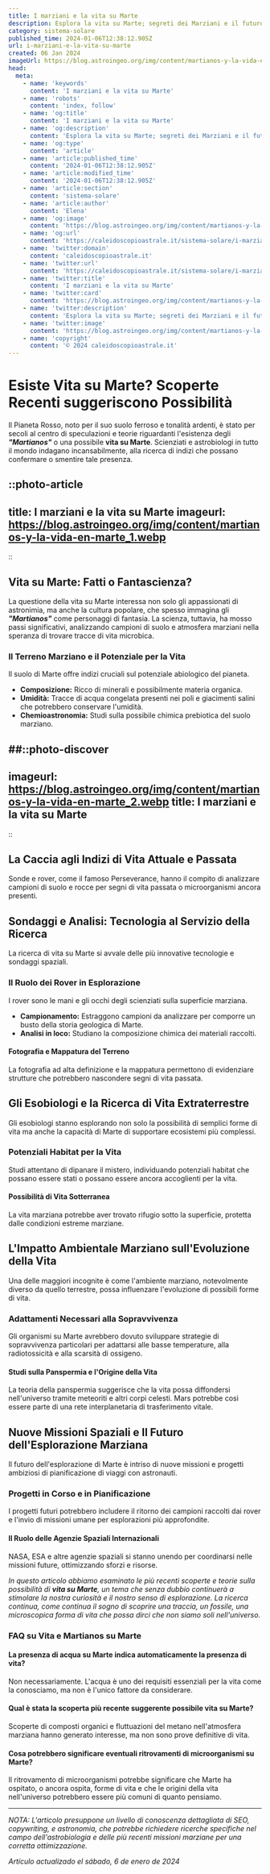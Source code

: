 ```yaml
---
title: I marziani e la vita su Marte
description: Esplora la vita su Marte; segreti dei Marziani e il futuro dellesplorazione spaziale. Unisciti alla scoperta!
category: sistema-solare
published_time: 2024-01-06T12:38:12.905Z
url: i-marziani-e-la-vita-su-marte
created: 06 Jan 2024
imageUrl: https://blog.astroingeo.org/img/content/martianos-y-la-vida-en-marte_1.webp
head:
  meta:
    - name: 'keywords'
      content: 'I marziani e la vita su Marte'
    - name: 'robots'
      content: 'index, follow'
    - name: 'og:title'
      content: 'I marziani e la vita su Marte'
    - name: 'og:description'
      content: 'Esplora la vita su Marte; segreti dei Marziani e il futuro dellesplorazione spaziale. Unisciti alla scoperta!'
    - name: 'og:type'
      content: 'article'
    - name: 'article:published_time'
      content: '2024-01-06T12:38:12.905Z'
    - name: 'article:modified_time'
      content: '2024-01-06T12:38:12.905Z'
    - name: 'article:section'
      content: 'sistema-solare'
    - name: 'article:author'
      content: 'Elena'
    - name: 'og:image'
      content: 'https://blog.astroingeo.org/img/content/martianos-y-la-vida-en-marte_1.webp'
    - name: 'og:url'
      content: 'https://caleidoscopioastrale.it/sistema-solare/i-marziani-e-la-vita-su-marte'
    - name: 'twitter:domain'
      content: 'caleidoscopioastrale.it'
    - name: 'twitter:url'
      content: 'https://caleidoscopioastrale.it/sistema-solare/i-marziani-e-la-vita-su-marte'
    - name: 'twitter:title'
      content: 'I marziani e la vita su Marte'
    - name: 'twitter:card'
      content: 'https://blog.astroingeo.org/img/content/martianos-y-la-vida-en-marte_1.webp'
    - name: 'twitter:description'
      content: 'Esplora la vita su Marte; segreti dei Marziani e il futuro dellesplorazione spaziale. Unisciti alla scoperta!'
    - name: 'twitter:image'
      content: 'https://blog.astroingeo.org/img/content/martianos-y-la-vida-en-marte_1.webp'
    - name: 'copyright'
      content: '© 2024 caleidoscopioastrale.it'
---
```

# Esiste Vita su Marte? Scoperte Recenti suggeriscono Possibilità

Il Pianeta Rosso, noto per il suo suolo ferroso e tonalità ardenti, è stato per secoli al centro di speculazioni e teorie riguardanti l'esistenza degli _**"Martianos"**_ o una possibile **vita su Marte**. Scienziati e astrobiologi in tutto il mondo indagano incansabilmente, alla ricerca di indizi che possano confermare o smentire tale presenza.

::photo-article
---
title: I marziani e la vita su Marte
imageurl: https://blog.astroingeo.org/img/content/martianos-y-la-vida-en-marte_1.webp
---
::

## Vita su Marte: Fatti o Fantascienza?

La questione della vita su Marte interessa non solo gli appassionati di astronimia, ma anche la cultura popolare, che spesso immagina gli _**"Martianos"**_ come personaggi di fantasia. La scienza, tuttavia, ha mosso passi significativi, analizzando campioni di suolo e atmosfera marziani nella speranza di trovare tracce di vita microbica.

### Il Terreno Marziano e il Potenziale per la Vita

Il suolo di Marte offre indizi cruciali sul potenziale abiologico del pianeta.

- **Composizione:** Ricco di minerali e possibilmente materia organica.
- **Umidità:** Tracce di acqua congelata presenti nei poli e giacimenti salini che potrebbero conservare l'umidità.
- **Chemioastronomia:** Studi sulla possibile chimica prebiotica del suolo marziano.

##::photo-discover
---
imageurl: https://blog.astroingeo.org/img/content/martianos-y-la-vida-en-marte_2.webp
title: I marziani e la vita su Marte
---
::

## La Caccia agli Indizi di Vita Attuale e Passata

Sonde e rover, come il famoso Perseverance, hanno il compito di analizzare campioni di suolo e rocce per segni di vita passata o microorganismi ancora presenti.

## Sondaggi e Analisi: Tecnologia al Servizio della Ricerca

La ricerca di vita su Marte si avvale delle più innovative tecnologie e sondaggi spaziali.

### Il Ruolo dei Rover in Esplorazione

I rover sono le mani e gli occhi degli scienziati sulla superficie marziana.

- **Campionamento:** Estraggono campioni da analizzare per comporre un busto della storia geologica di Marte.
- **Analisi in loco:** Studiano la composizione chimica dei materiali raccolti.

#### Fotografia e Mappatura del Terreno

La fotografia ad alta definizione e la mappatura permettono di evidenziare strutture che potrebbero nascondere segni di vita passata.

## Gli Esobiologi e la Ricerca di Vita Extraterrestre

Gli esobiologi stanno esplorando non solo la possibilità di semplici forme di vita ma anche la capacità di Marte di supportare ecosistemi più complessi.

### Potenziali Habitat per la Vita

Studi attentano di dipanare il mistero, individuando potenziali habitat che possano essere stati o possano essere ancora accoglienti per la vita.

#### Possibilità di Vita Sotterranea

La vita marziana potrebbe aver trovato rifugio sotto la superficie, protetta dalle condizioni estreme marziane.

## L'Impatto Ambientale Marziano sull'Evoluzione della Vita

Una delle maggiori incognite è come l'ambiente marziano, notevolmente diverso da quello terrestre, possa influenzare l'evoluzione di possibili forme di vita.

### Adattamenti Necessari alla Sopravvivenza

Gli organismi su Marte avrebbero dovuto sviluppare strategie di sopravvivenza particolari per adattarsi alle basse temperature, alla radiotossicità e alla scarsità di ossigeno.

#### Studi sulla Panspermia e l'Origine della Vita

La teoria della panspermia suggerisce che la vita possa diffondersi nell'universo tramite meteoriti e altri corpi celesti. Mars potrebbe così essere parte di una rete interplanetaria di trasferimento vitale.

## Nuove Missioni Spaziali e Il Futuro dell'Esplorazione Marziana

Il futuro dell'esplorazione di Marte è intriso di nuove missioni e progetti ambiziosi di pianificazione di viaggi con astronauti.

### Progetti in Corso e in Pianificazione

I progetti futuri potrebbero includere il ritorno dei campioni raccolti dai rover e l'invio di missioni umane per esplorazioni più approfondite.

#### Il Ruolo delle Agenzie Spaziali Internazionali

NASA, ESA e altre agenzie spaziali si stanno unendo per coordinarsi nelle missioni future, ottimizzando sforzi e risorse.

_In questo articolo abbiamo esaminato le più recenti scoperte e teorie sulla possibilità di **vita su Marte**, un tema che senza dubbio continuerà a stimolare la nostra curiosità e il nostro senso di esplorazione. La ricerca continua, come continua il sogno di scoprire una traccia, un fossile, una microscopica forma di vita che possa dirci che non siamo soli nell'universo._

### FAQ su Vita e Martianos su Marte

#### La presenza di acqua su Marte indica automaticamente la presenza di vita?
Non necessariamente. L'acqua è uno dei requisiti essenziali per la vita come la conosciamo, ma non è l'unico fattore da considerare.

#### Qual è stata la scoperta più recente suggerente possibile vita su Marte?
Scoperte di composti organici e fluttuazioni del metano nell'atmosfera marziana hanno generato interesse, ma non sono prove definitive di vita.

#### Cosa potrebbero significare eventuali ritrovamenti di microorganismi su Marte?
Il ritrovamento di microorganismi potrebbe significare che Marte ha ospitato, o ancora ospita, forme di vita e che le origini della vita nell'universo potrebbero essere più comuni di quanto pensiamo.

---

_NOTA: L'articolo presuppone un livello di conoscenza dettagliata di SEO, copywriting, e astronomia, che potrebbe richiedere ricerche specifiche nel campo dell'astrobiologia e delle più recenti missioni marziane per una corretta ottimizzazione._

_Artículo actualizado el sábado, 6 de enero de 2024_